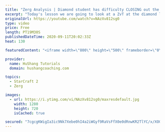 ```yaml
---
title: "Zerg Analysis | Diamond student has difficulty CLOSING out the MATCH [Starcraft 2]"
excerpt: "Today's lesson we are going to look at a ZvT at the diamond level focusing on the Zerg Analysis. The zerg manages to get into a very strong position but has difficulty closing it out. Let's learn how we can approach this scenario better!  Zerg Analysis | Diamond student has difficulty CLOSING out the"
originalUrl: https://youtube.com/watch?v=NAzXv812sg0
type: video
price: Free
length: PT19M30S
publishedDateTime: 2020-09-11T20:02:33Z
heat: 130

featuredContent: "<iframe width=\"800\" height=\"500\" frameborder=\"0\" src=\"https://www.youtube.com/embed/NAzXv812sg0\" allow=\"accelerometer; autoplay; encrypted-media; gyroscope; picture-in-picture\" allowfullscreen></iframe>"

provider:
  name: HuShang Tutorials
  domain: hushangcoaching.com

topics:
  - StarCraft 2
  - Zerg

images:
  - url: https://i.ytimg.com/vi/NAzXv812sg0/maxresdefault.jpg
    width: 1280
    height: 720
    isCached: true

secured: "7cgcgKWigIa3ic9Nk7Xebe0hI4a2iWGyf9RaVsFfX0e0dRnwKR2TlYC/x/XOG+zzztCCprLgS4eM/YTfrkV535tgATsfYDkB+G9DTYS8Z/+UxI5D9ZsHL3l1mJp/8fKr+mxA6XCxB6TdxKWFozKcEsEMGbXAM3cv7q/w93VPG9hJyinXXDhm/8+WwKF24HPXw3sLizYGoKO7I1Y5oJzEopQhJSR2K+JvA19dWhoC3pfy2kvS6X5vHw1oIkQNV1xIsIFRFfQCQ6rigEcI9zdsyhXsPyM3vu7zKbzissG+/5guFInitqkpLFmi70KJ0Ekbmxa4LoJRLiO8M5CUaCev0RsV6yaqg+KKbIiNP/pIINehG4mmdF/YRZwkoxp5bynTvQR4VBXdMXrMMPhREsNfuXLyahKtbZMsIJHakpMBVjI=;J/TgI+wl4oADFE8BhQs9FA=="
---
```


